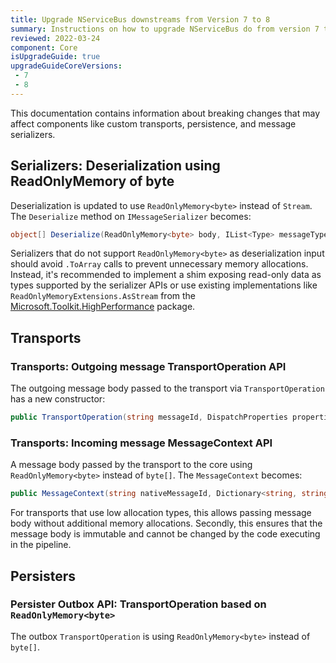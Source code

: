 ```yaml
---
title: Upgrade NServiceBus downstreams from Version 7 to 8
summary: Instructions on how to upgrade NServiceBus do from version 7 to version 8.
reviewed: 2022-03-24
component: Core
isUpgradeGuide: true
upgradeGuideCoreVersions:
 - 7
 - 8
---
```


This documentation contains information about breaking changes that may affect components like custom transports, persistence, and message serializers.

## Serializers: Deserialization using ReadOnlyMemory of byte

Deserialization is updated to use `ReadOnlyMemory<byte>` instead of `Stream`. The `Deserialize` method on `IMessageSerializer` becomes:

```csharp
object[] Deserialize(ReadOnlyMemory<byte> body, IList<Type> messageTypes = null);
```

Serializers that do not support `ReadOnlyMemory<byte>` as deserialization input should avoid `.ToArray` calls to prevent unnecessary memory allocations. Instead, it's recommended to implement a shim exposing read-only data as types supported by the serializer APIs or use existing implementations like `ReadOnlyMemoryExtensions.AsStream` from the [Microsoft.Toolkit.HighPerformance](https://docs.microsoft.com/en-us/dotnet/api/microsoft.toolkit.highperformance.extensions.readonlymemoryextensions.asstream) package.

## Transports

### Transports: Outgoing message TransportOperation API

The outgoing message body passed to the transport via `TransportOperation` has a new constructor:

```csharp
public TransportOperation(string messageId, DispatchProperties properties, ReadOnlyMemory<byte> body, Dictionary<string, string> headers)
```

### Transports: Incoming message MessageContext API

A message body passed by the transport to the core using `ReadOnlyMemory<byte>` instead of `byte[]`. The `MessageContext` becomes:

```csharp
public MessageContext(string nativeMessageId, Dictionary<string, string> headers, ReadOnlyMemory<byte> body, TransportTransaction transportTransaction, ContextBag context)
```

For transports that use low allocation types, this allows passing message body without additional memory allocations. Secondly, this ensures that the message body is immutable and cannot be changed by the code executing in the pipeline. 

## Persisters

### Persister Outbox API: TransportOperation based on `ReadOnlyMemory<byte>`

The outbox `TransportOperation` is using `ReadOnlyMemory<byte>` instead of `byte[]`.
